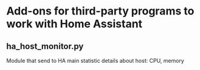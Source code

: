 # Add-ons for third-party programs to work with Home Assistant

## ha_host_monitor.py

Module that send to HA main statistic details about host: CPU, memory 